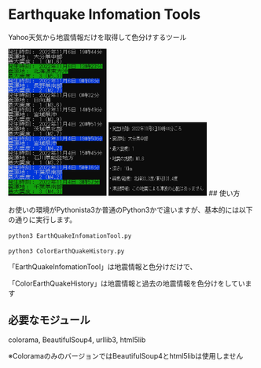 # Earthquake Infomation Tools
Yahoo天気から地震情報だけを取得して色分けするツール

<img src="https://raw.githubusercontent.com/CrossDarkrix/EarthQuakeInfomationTools/main/screenshots/ColorEarthQuakeHistory.png" alt="ColorEarthQuakeHistory" width="200" height="300">
<img src="https://raw.githubusercontent.com/CrossDarkrix/EarthQuakeInfomationTools/main/screenshots/EarthQuakeInfomationTool.png" alt="EarthQuakeInfomationTool" width="200" height="150">
## 使い方

お使いの環境がPythonista3か普通のPython3かで違いますが、基本的には以下の通りに実行します。

`python3 EarthQuakeInfomationTool.py`

`python3 ColorEarthQuakeHistory.py`

「EarthQuakeInfomationTool」は地震情報と色分けだけで、

「ColorEarthQuakeHistory」は地震情報と過去の地震情報を色分けをしています

## 必要なモジュール
colorama, BeautifulSoup4, urllib3, html5lib

※ColoramaのみのバージョンではBeautifulSoup4とhtml5libは使用しません

